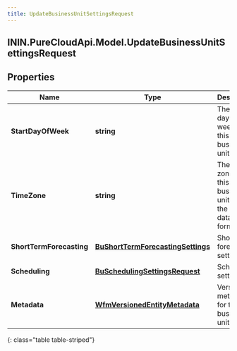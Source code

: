 ```yaml
---
title: UpdateBusinessUnitSettingsRequest
---
```

## ININ.PureCloudApi.Model.UpdateBusinessUnitSettingsRequest

## Properties

|Name | Type | Description | Notes|
|------------ | ------------- | ------------- | -------------|
| **StartDayOfWeek** | **string** | The start day of week for this business unit | [optional] |
| **TimeZone** | **string** | The time zone for this business unit, using the Olsen tz database format | [optional] |
| **ShortTermForecasting** | [**BuShortTermForecastingSettings**](BuShortTermForecastingSettings.html) | Short term forecasting settings | [optional] |
| **Scheduling** | [**BuSchedulingSettingsRequest**](BuSchedulingSettingsRequest.html) | Scheduling settings | [optional] |
| **Metadata** | [**WfmVersionedEntityMetadata**](WfmVersionedEntityMetadata.html) | Version metadata for this business unit | |
{: class="table table-striped"}


